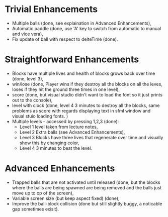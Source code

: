 # Trivial Enhancements

* Multiple balls (done, see explaination in Advanced Enhancements),
* Automatic paddle (done, use 'A' key to switch from automatic to manual and vice vera),
* Fix update of ball with respect to delteTime (done).

# Straightforward Enhancements

* Blocks have multiple lives and health of blocks grows back over time (done, level 3),
* win/lose (done, Player wins if they destroy all the blocks on all the leves, loses if they hit the ground three times in one level),
* score (done, but visual studio didn't want to load the font so it just prints out to the console),
* level with clock (done, level 4 3 minutes to destroy all the blocks, same problems as score with regards displaying text in sfml window and visual stuio loading fonts. )
* Multiple levels - accessed by pressing 1,2,3 (done):
	* Level 1 level taken from lecture notes,
	* Level 2 Extra balls (see Advanced Enhancements),
	* Level 3 Blocks have three lives that regenerate over time and visually show this by changing color,
	* Level 4 3 minutes to beat the level.

# Advanced Enhancements

* Trapped balls that are not activated until released (done, but the blocks where the balls are being spawned are being removed and the balls just move up to op of the screen),
* Variable screen size (but keep aspect fixed) (done),
* Improve the ball-block collision (done but still slightly buggy, a noticable gap sometimes exisit).